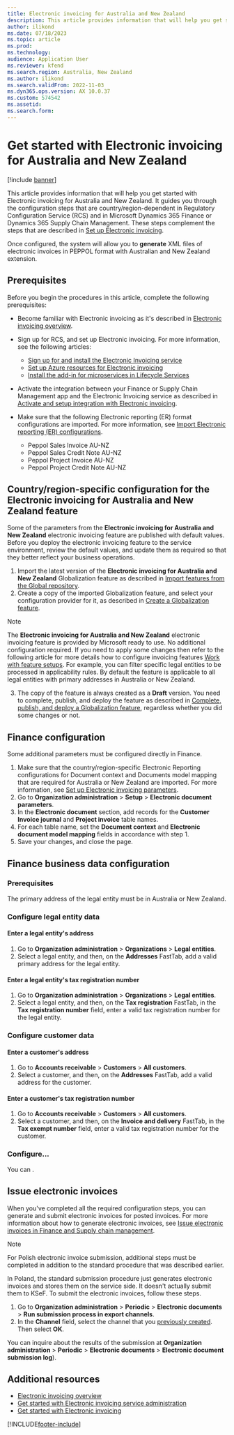 ```yaml
---
title: Electronic invoicing for Australia and New Zealand
description: This article provides information that will help you get started with Electronic invoicing for Australia and New Zealand in Microsoft Dynamics 365 Finance.
author: ilikond
ms.date: 07/18/2023
ms.topic: article
ms.prod: 
ms.technology: 
audience: Application User
ms.reviewer: kfend
ms.search.region: Australia, New Zealand
ms.author: ilikond
ms.search.validFrom: 2022-11-03
ms.dyn365.ops.version: AX 10.0.37
ms.custom: 574542
ms.assetid: 
ms.search.form: 
---
```


# Get started with Electronic invoicing for Australia and New Zealand

[!include [banner](../includes/banner.md)]

This article provides information that will help you get started with Electronic invoicing for Australia and New Zealand. It guides you through the configuration steps that are country/region-dependent in Regulatory Configuration Service (RCS) and in Microsoft Dynamics 365 Finance or Dynamics 365 Supply Chain Management. These steps complement the steps that are described in [Set up Electronic invoicing](e-invoicing-set-up-overview.md). 

Once configured, the system will allow you to **generate** XML files of electronic invoices in PEPPOL format with Australian and New Zealand extension.



## Prerequisites

Before you begin the procedures in this article, complete the following prerequisites:

- Become familiar with Electronic invoicing as it's described in [Electronic invoicing overview](e-invoicing-service-overview.md).
- Sign up for RCS, and set up Electronic invoicing. For more information, see the following articles:

    - [Sign up for and install the Electronic Invoicing service](e-invoicing-sign-up-install.md)
    - [Set up Azure resources for Electronic invoicing](e-invoicing-set-up-azure-resources.md)
    - [Install the add-in for microservices in Lifecycle Services](e-invoicing-install-add-in-microservices-lcs.md)

- Activate the integration between your Finance or Supply Chain Management app and the Electronic Invoicing service as described in [Activate and setup integration with Electronic invoicing](e-invoicing-activate-setup-integration.md).

- Make sure that the following Electronic reporting (ER) format configurations are imported. For more information, see [Import Electronic reporting (ER) configurations](../../fin-ops-core/dev-itpro/analytics/electronic-reporting-import-ger-configurations.md).

    - Peppol Sales Invoice AU-NZ
    - Peppol Sales Credit Note AU-NZ
    - Peppol Project Invoice AU-NZ
    - Peppol Project Credit Note AU-NZ

## Country/region-specific configuration for the Electronic invoicing for Australia and New Zealand feature

Some of the parameters from the **Electronic invoicing for Australia and New Zealand** electronic invoicing feature are published with default values. Before you deploy the electronic invoicing feature to the service environment, review the default values, and update them as required so that they better reflect your business operations.

1. Import the latest version of the **Electronic invoicing for Australia and New Zealand** Globalization feature as described in [Import features from the Global repository](e-invoicing-import-feature-global-repository.md).
2. Create a copy of the imported Globalization feature, and select your configuration provider for it, as described in [Create a Globalization feature](e-invoicing-create-new-globalization-feature.md).

  > [!NOTE]
  > The **Electronic invoicing for Australia and New Zealand** electronic invoicing feature is provided by Microsoft ready to use. No additional configuration required. If you need to apply some changes then refer to the following article for more details how to configure invoicing features [Work with feature setups](e-invoicing-feature-setup.md). For example, you can filter specific legal entities to be processed in applicability rules. By default the feature is applicable to all legal entities with primary addresses in Australia or New Zealand.

3. The copy of the feature is always created as a **Draft** version. You need to complete, publish, and deploy the feature as described in [Complete, publish, and deploy a Globalization feature](e-invoicing-complete-publish-deploy-globalization-feature.md), regardless whether you did some changes or not.


## Finance configuration

Some additional parameters must be configured directly in Finance.

1. Make sure that the country/region-specific Electronic Reporting configurations for Document context and Documents model mapping that are required for Australia or New Zealand are imported. For more information, see [Set up Electronic invoicing parameters](e-invoicing-set-up-parameters.md#set-up-electronic-document-parameters).
2. Go to **Organization administration** \> **Setup** \> **Electronic document parameters**.
3. In the **Electronic document** section, add records for the **Customer Invoice journal** and **Project invoice** table names.
4. For each table name, set the **Document context** and **Electronic document model mapping** fields in accordance with step 1.
5. Save your changes, and close the page.

## Finance business data configuration

### Prerequisites

The primary address of the legal entity must be in Australia or New Zealand.

### Configure legal entity data

#### Enter a legal entity's address

1. Go to **Organization administration** \> **Organizations** \> **Legal entities**.
2. Select a legal entity, and then, on the **Addresses** FastTab, add a valid primary address for the legal entity.

#### Enter a legal entity's tax registration number

1. Go to **Organization administration** \> **Organizations** \> **Legal entities**.
2. Select a legal entity, and then, on the **Tax registration** FastTab, in the **Tax registration number** field, enter a valid tax registration number for the legal entity. 

### Configure customer data

#### Enter a customer's address

1. Go to **Accounts receivable** \> **Customers** \> **All customers**.
2. Select a customer, and then, on the **Addresses** FastTab, add a valid address for the customer.

#### Enter a customer's tax registration number

1. Go to **Accounts receivable** \> **Customers** \> **All customers**.
2. Select a customer, and then, on the **Invoice and delivery** FastTab, in the **Tax exempt number** field, enter a valid tax registration number for the customer. 

### Configure...

You can .

## Issue electronic invoices

When you've completed all the required configuration steps, you can generate and submit electronic invoices for posted invoices. For more information about how to generate electronic invoices, see [Issue electronic invoices in Finance and Supply chain management](e-invoicing-issuing-electronic-invoices-finance-supply-chain-management.md).

> [!NOTE]
> For Polish electronic invoice submission, additional steps must be completed in addition to the standard procedure that was described earlier.

In Poland, the standard submission procedure just generates electronic invoices and stores them on the service side. It doesn't actually submit them to KSeF. To submit the electronic invoices, follow these steps.

1. Go to **Organization administration** \> **Periodic** \> **Electronic documents** \> **Run submission process in export channels**.
2. In the **Channel** field, select the channel that you [previously created](#channel). Then select **OK**.

You can inquire about the results of the submission at **Organization administration** \> **Periodic** \> **Electronic documents** \> **Electronic document submission log**).

## Additional resources

- [Electronic invoicing overview](e-invoicing-service-overview.md)
- [Get started with Electronic invoicing service administration](e-invoicing-get-started-service-administration.md)
- [Get started with Electronic invoicing](e-invoicing-get-started.md)

[!INCLUDE[footer-include](../../includes/footer-banner.md)]

